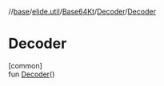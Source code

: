 //[base](../../../../index.md)/[elide.util](../../index.md)/[Base64Kt](../index.md)/[Decoder](index.md)/[Decoder](-decoder.md)

# Decoder

[common]\
fun [Decoder](-decoder.md)()

